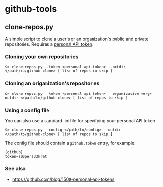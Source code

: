 # github-tools

## clone-repos.py

A simple script to clone a user's or an organization's public and private repositories. Requires a [personal API token](https://github.com/blog/1509-personal-api-tokens).

### Cloning your own repositories

	$> clone-repos.py --token <personal-api-token> --outdir </path/to/github-clone> [ list of repos to skip ]

### Cloning an origanization's repositories

	$> clone-repos.py --token <personal-api-token> --organization <org> --outdir </path/to/github-clone> [ list of repos to skip ]

### Using a config file

You can also use a standard .ini file for specifying your personal API token

	$> clone-repos.py --config </path/to/config> --outdir </path/to/github-clone> [ list of repos to skip ]

The config file should contain a `github.token` entry, for example:

	[github]
	token=s00pers33kret
    
### See also

* https://github.com/blog/1509-personal-api-tokens
